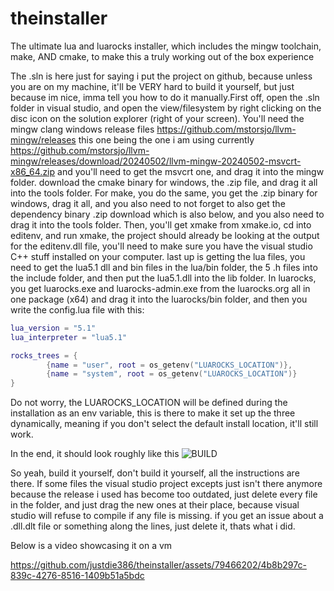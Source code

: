 # theinstaller
The ultimate lua and luarocks installer, which includes the mingw toolchain, make, AND cmake, to make this a truly working out of the box experience

The .sln is here just for saying i put the project on github, because unless you are on my machine, it'll be VERY hard to build it yourself, but just because im nice, imma tell you how to do it manually.First off, open the .sln folder in visual studio, and open the view/filesystem by right clicking on the disc icon on the solution explorer (right of your screen). You'll need the mingw clang windows release files https://github.com/mstorsjo/llvm-mingw/releases this one being the one i am using currently https://github.com/mstorsjo/llvm-mingw/releases/download/20240502/llvm-mingw-20240502-msvcrt-x86_64.zip and you'll need to get the msvcrt one, and drag it into the mingw folder. download the cmake binary for windows, the .zip file, and drag it all into the tools folder. For make, you do the same, you get the .zip binary for windows, drag it all, and you also need to not forget to also get the dependency binary .zip download which is also below, and you also need to drag it into the tools folder. Then, you'll get xmake from xmake.io, cd into editenv, and run xmake, the project should already be looking at the output for the editenv.dll file, you'll need to make sure  you have the visual studio C++ stuff installed on your computer. last up is getting the lua files, you need to get the lua5.1 dll and bin files in the lua/bin folder, the 5 .h files into the include folder, and then put the lua5.1.dll into the lib folder. In luarocks, you get luarocks.exe and luarocks-admin.exe from the luarocks.org all in one package (x64) and drag it into the luarocks/bin folder, and then you write the config.lua file with this:
```lua
lua_version = "5.1"
lua_interpreter = "lua5.1"

rocks_trees = {
		{name = "user", root = os_getenv("LUAROCKS_LOCATION")},
		{name = "system", root = os_getenv("LUAROCKS_LOCATION")}
}
```
Do not worry, the LUAROCKS_LOCATION will be defined during the installation as an env variable, this is there to make it set up the three dynamically, meaning if you don't select the default install location, it'll still work.

In the end, it should look roughly like this
![BUILD](https://github.com/justdie386/theinstaller/assets/79466202/dd5a78f7-33b3-4e07-be74-41b678ef6df6)


So yeah, build it yourself, don't build it yourself, all the instructions are there. If some files the visual studio project excepts just isn't there anymore because the release i used has become too outdated, just delete every file in the folder, and just drag the new ones at their place, because visual studio will refuse to compile if any file is missing. if you get an issue about a .dll.dlt file or something along the lines, just delete it, thats what i did.


Below is a video showcasing it on a vm


https://github.com/justdie386/theinstaller/assets/79466202/4b8b297c-839c-4276-8516-1409b51a5bdc

